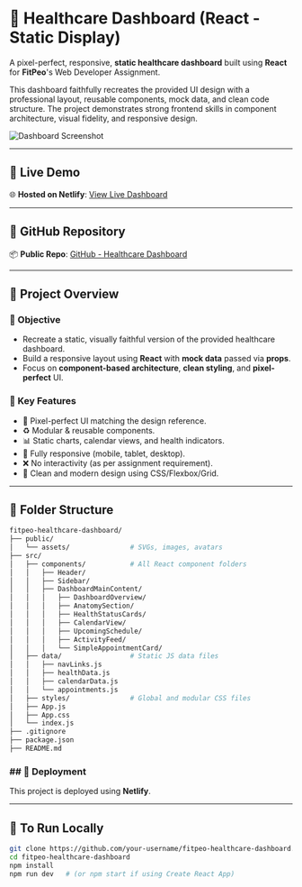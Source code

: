 # 🏥 Healthcare Dashboard (React - Static Display)

A pixel-perfect, responsive, **static healthcare dashboard** built using **React** for **FitPeo**'s Web Developer Assignment.

This dashboard faithfully recreates the provided UI design with a professional layout, reusable components, mock data, and clean code structure. The project demonstrates strong frontend skills in component architecture, visual fidelity, and responsive design.

![Dashboard Screenshot](https://i.ibb.co/B2DdGkgF/Screenshot-2025-05-23-at-3-31-31-PM.png)

---

## 🔗 Live Demo

🌐 **Hosted on Netlify**: [View Live Dashboard](https://healthcaredashboardd.netlify.app/)

---

## 📁 GitHub Repository

📦 **Public Repo**: [GitHub - Healthcare Dashboard](https://github.com/jaywagh7/healthcare-dashboard.git)

---

## 📌 Project Overview

### 🎯 Objective

- Recreate a static, visually faithful version of the provided healthcare dashboard.
- Build a responsive layout using **React** with **mock data** passed via **props**.
- Focus on **component-based architecture**, **clean styling**, and **pixel-perfect** UI.

### 🧩 Key Features

- 💠 Pixel-perfect UI matching the design reference.
- ♻️ Modular & reusable components.
- 📊 Static charts, calendar views, and health indicators.
- 📱 Fully responsive (mobile, tablet, desktop).
- ❌ No interactivity (as per assignment requirement).
- 🎨 Clean and modern design using CSS/Flexbox/Grid.

---

## 🧱 Folder Structure
```bash
fitpeo-healthcare-dashboard/
├── public/
│   └── assets/               # SVGs, images, avatars
├── src/
│   ├── components/           # All React component folders
│   │   ├── Header/
│   │   ├── Sidebar/
│   │   ├── DashboardMainContent/
│   │   │   ├── DashboardOverview/
│   │   │   ├── AnatomySection/
│   │   │   ├── HealthStatusCards/
│   │   │   ├── CalendarView/
│   │   │   ├── UpcomingSchedule/
│   │   │   ├── ActivityFeed/
│   │   │   └── SimpleAppointmentCard/
│   ├── data/                 # Static JS data files
│   │   ├── navLinks.js
│   │   ├── healthData.js
│   │   ├── calendarData.js
│   │   └── appointments.js
│   ├── styles/               # Global and modular CSS files
│   ├── App.js
│   ├── App.css
│   └── index.js
├── .gitignore
├── package.json
├── README.md
```

### ## 🚀 Deployment

This project is deployed using **Netlify**.

---

## 🔧 To Run Locally

```bash
git clone https://github.com/your-username/fitpeo-healthcare-dashboard.git
cd fitpeo-healthcare-dashboard
npm install
npm run dev   # (or npm start if using Create React App)
```
